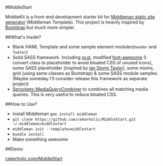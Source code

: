 #MiddleStart

MiddleKit is a front-end development starter kit for [Middleman static site generator](http://middlemanapp.com/) (Middleman Template). This project is heavily inspired by [Bootstrap](http://getbootstrap.com/) but much more simpler.


##What's Inside?

- Blank HAML Template and some sample element modules(`header` and `footer`)
- Solid SASS framework. Including [scut](http://davidtheclark.github.io/scut/), modified [font-awesome](http://fortawesome.github.io/Font-Awesome/) (I convert class to placeholder to avoid bloated CSS of unused icons), some SASS placeholder (inspired by [Ian Storm Taylor](http://ianstormtaylor.com/oocss-plus-sass-is-the-best-way-to-css/)), some mixins, grid (using same classes as Bootstrap) & some SASS module samples. (Maybe someday I'll consider release this framework as separate project)
- [Sprockets::MediaQueryCombiner](https://github.com/aaronjensen/sprockets-media_query_combiner) to combines all matching media queries. This is very useful to reduce bloated CSS.


##How to Use?

- Install Middleman `gem install middleman`
- `git clone https://github.com/cekerholic/MiddleStart.git ~/.middleman/middlestart`
- `middleman init --template=middlestart`
- `bundle install`
- Make something awesome


##Demo

[cekerholic.com/MiddleStart](http://cekerholic.com/MiddleStart/)


